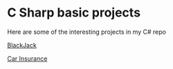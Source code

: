 # C Sharp basic projects
Here are some of the interesting projects in my C# repo

[BlackJack](https://github.com/aamasse16/C-Sharp-basic-projects/tree/main/TwentyOne21)

[Car Insurance](https://github.com/aamasse16/C-Sharp-basic-projects/tree/main/CarInsurance)
